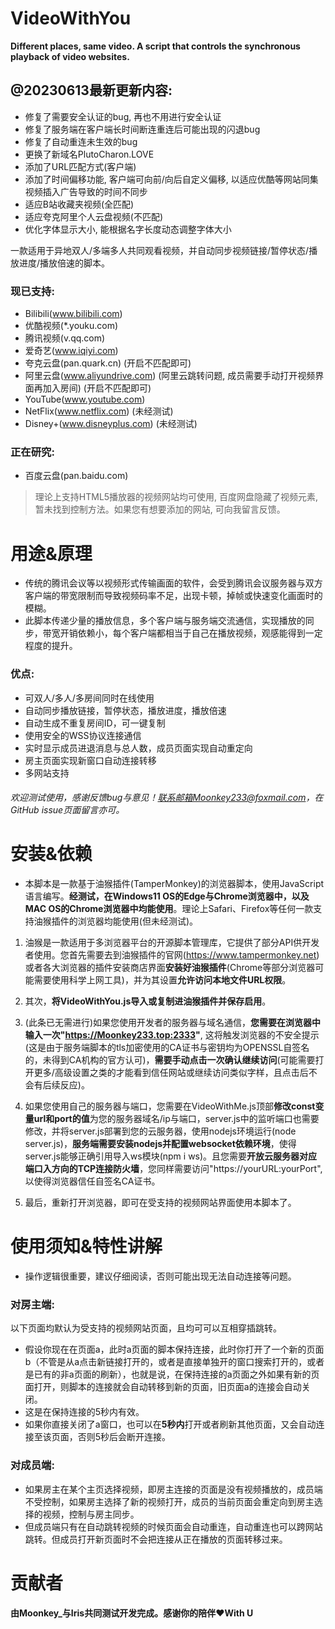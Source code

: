 # VideoWithYou
**Different places, same video. A script that controls the synchronous playback of video websites.**

## @20230613最新更新内容:
+ 修复了需要安全认证的bug, 再也不用进行安全认证
+ 修复了服务端在客户端长时间断连重连后可能出现的闪退bug
+ 修复了自动重连未生效的bug
+ 更换了新域名PlutoCharon.LOVE
+ 添加了URL匹配方式(客户端)
+ 添加了时间偏移功能, 客户端可向前/向后自定义偏移, 以适应优酷等网站同集视频插入广告导致的时间不同步
+ 适应B站收藏夹视频(全匹配)
+ 适应夸克阿里个人云盘视频(不匹配)
+ 优化字体显示大小, 能根据名字长度动态调整字体大小


一款适用于异地双人/多端多人共同观看视频，并自动同步视频链接/暂停状态/播放进度/播放倍速的脚本。
### 现已支持:
+ Bilibili(www.bilibili.com)
+ 优酷视频(*.youku.com)
+ 腾讯视频(v.qq.com)
+ 爱奇艺(www.iqiyi.com)
+ 夸克云盘(pan.quark.cn) (开启不匹配即可)
+ 阿里云盘(www.aliyundrive.com) (阿里云跳转问题, 成员需要手动打开视频界面再加入房间) (开启不匹配即可)
+ YouTube(www.youtube.com)
+ NetFlix(www.netflix.com) (未经测试)
+ Disney+(www.disneyplus.com) (未经测试)

### 正在研究:
+ 百度云盘(pan.baidu.com)
> 理论上支持HTML5播放器的视频网站均可使用, 百度网盘隐藏了视频元素, 暂未找到控制方法。如果您有想要添加的网站, 可向我留言反馈。

# 用途&原理
+ 传统的腾讯会议等以视频形式传输画面的软件，会受到腾讯会议服务器与双方客户端的带宽限制而导致视频码率不足，出现卡顿，掉帧或快速变化画面时的模糊。
+ 此脚本传递少量的播放信息，多个客户端与服务端交流通信，实现播放的同步，带宽开销依赖小，每个客户端都相当于自己在播放视频，观感能得到一定程度的提升。

### 优点:
+ 可双人/多人/多房间同时在线使用
+ 自动同步播放链接，暂停状态，播放进度，播放倍速
+ 自动生成不重复房间ID，可一键复制
+ 使用安全的WSS协议连接通信
+ 实时显示成员进退消息与总人数，成员页面实现自动重定向
+ 房主页面实现新窗口自动连接转移
+ 多网站支持

###### 欢迎测试使用，感谢反馈bug与意见！联系邮箱Moonkey233@foxmail.com，在GitHub issue页面留言亦可。

# 安装&依赖
+ 本脚本是一款基于油猴插件(TamperMonkey)的浏览器脚本，使用JavaScript语言编写。**经测试，在Windows11 OS的Edge与Chrome浏览器中，以及MAC OS的Chrome浏览器中均能使用**。理论上Safari、Firefox等任何一款支持油猴插件的浏览器均能使用(但未经测试)。

1. 油猴是一款适用于多浏览器平台的开源脚本管理库，它提供了部分API供开发者使用。您首先需要去到油猴插件的官网(https://www.tampermonkey.net) 或者各大浏览器的插件安装商店界面**安装好油猴插件**(Chrome等部分浏览器可能需要使用科学上网工具)，并为其设置**允许访问本地文件URL权限**。

2. 其次，**将VideoWithYou.js导入或复制进油猴插件并保存启用**。

3. (此条已无需进行)如果您使用开发者的服务器与域名通信，**您需要在浏览器中输入一次"https://Moonkey233.top:2333"**, 这将触发浏览器的不安全提示(这是由于服务端脚本的tls加密使用的CA证书与密钥均为OPENSSL自签名的，未得到CA机构的官方认可)，**需要手动点击一次确认继续访问**(可能需要打开更多/高级设置之类的才能看到信任网站或继续访问类似字样，且点击后不会有后续反应)。

4. 如果您使用自己的服务器与端口，您需要在VideoWithMe.js顶部**修改const变量url和port的值**为您的服务器域名/ip与端口，server.js中的监听端口也需要修改，并将server.js部署到您的云服务器，使用nodejs环境运行(node server.js)，**服务端需要安装nodejs并配置websocket依赖环境**，使得server.js能够正确引用导入ws模块(npm i ws)。且您需要**开放云服务器对应端口入方向的TCP连接防火墙**，您同样需要访问"https://yourURL:yourPort", 以使得浏览器信任自签名CA证书。

5. 最后，重新打开浏览器，即可在受支持的视频网站界面使用本脚本了。

# 使用须知&特性讲解
+ 操作逻辑很重要，建议仔细阅读，否则可能出现无法自动连接等问题。
### 对房主端:
以下页面均默认为受支持的视频网站页面，且均可可以互相穿插跳转。
+ 假设你现在在页面a，此时a页面的脚本保持连接，此时你打开了一个新的页面b（不管是从a点击新链接打开的，或者是直接单独开的窗口搜索打开的，或者是已有的非a页面的刷新），也就是说，在保持连接的a页面之外如果有新的页面打开，则脚本的连接就会自动转移到新的页面，旧页面a的连接会自动关闭。
+ 这是在保持连接的5秒内有效。
+ 如果你直接关闭了a窗口，也可以在**5秒内**打开或者刷新其他页面，又会自动连接至该页面，否则5秒后会断开连接。

### 对成员端:
+ 如果房主在某个主页选择视频，即房主连接的页面是没有视频播放的，成员端不受控制，如果房主选择了新的视频打开，成员的当前页面会重定向到房主选择的视频，控制与房主同步。
+ 但成员端只有在自动跳转视频的时候页面会自动重连，自动重连也可以跨网站跳转。但成员打开新页面时不会把连接从正在播放的页面转移过来。

# 贡献者
**由Moonkey_与Iris共同测试开发完成。感谢你的陪伴❤️With U**
